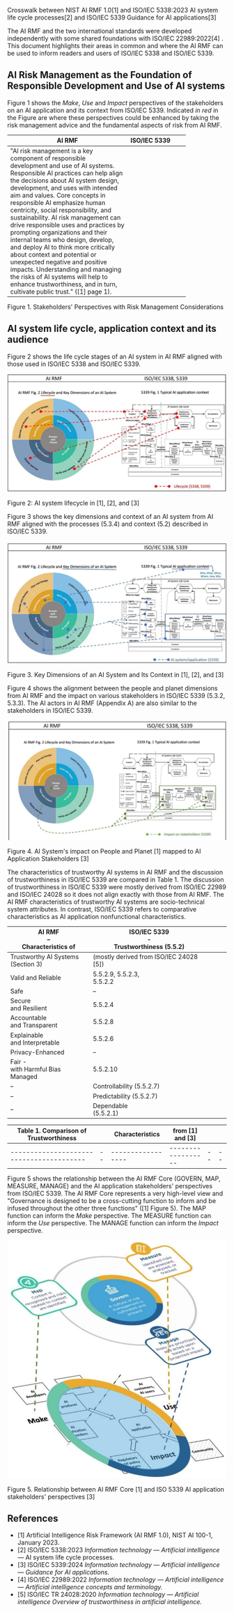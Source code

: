 Crosswalk between NIST AI RMF 1.0[1] and ISO/IEC 5338:2023 AI system life cycle processes[2] and ISO/IEC 5339 Guidance for AI applications[3]

The AI RMF and the two international standards were developed independently with some shared foundations with ISO/IEC 22989:2022[4] . This document highlights their areas in common and where the AI RMF can be used to inform readers and users of ISO/IEC 5338 and ISO/IEC 5339.

## **AI Risk Management as the Foundation of Responsible Development and Use of AI systems**

Figure 1 shows the *Make*, *Use* and *Impact* perspectives of the stakeholders on an AI application and its context from ISO/IEC 5339. Indicated *in red* in the Figure are where these perspectives could be enhanced by taking the risk management advice and the fundamental aspects of risk from AI RMF.

| AI RMF                                                                                                                                                                                                                                                                                                                                                                                                                                                                                                                                                                                                                                                                                                                                                                                       | ISO/IEC 5339 |  |  |
|----------------------------------------------------------------------------------------------------------------------------------------------------------------------------------------------------------------------------------------------------------------------------------------------------------------------------------------------------------------------------------------------------------------------------------------------------------------------------------------------------------------------------------------------------------------------------------------------------------------------------------------------------------------------------------------------------------------------------------------------------------------------------------------------|--------------|--|--|
| "AI risk management is a key<br>component of responsible<br>development and use of AI systems.<br>Responsible AI practices can help align<br>the decisions about AI system design,<br>development, and uses with intended<br>aim and values. Core concepts in<br>responsible AI emphasize human<br>centricity, social responsibility, and<br>sustainability. AI risk management can<br>drive responsible uses and practices by<br>prompting organizations and their<br>internal teams who design, develop,<br>and deploy AI to think more critically<br>about context and potential or<br>unexpected negative and positive<br>impacts. Understanding and managing<br>the risks of AI systems will help to<br>enhance trustworthiness, and in turn,<br>cultivate public trust." ([1] page 1). |              |  |  |

Figure 1. Stakeholders' Perspectives with Risk Management Considerations

## **AI system life cycle, application context and its audience**

Figure 2 shows the life cycle stages of an AI system in AI RMF aligned with those used in ISO/IEC 5338 and ISO/IEC 5339.

![](_page_1_Figure_0.jpeg)

Figure 2: AI system lifecycle in [1], [2], and [3]

Figure 3 shows the key dimensions and context of an AI system from AI RMF aligned with the processes (5.3.4) and context (5.2) described in ISO/IEC 5339.

![](_page_1_Figure_3.jpeg)

Figure 3. Key Dimensions of an AI System and Its Context in [1], [2], and [3]

Figure 4 shows the alignment between the people and planet dimensions from AI RMF and the impact on various stakeholders in ISO/IEC 5339 (5.3.2, 5.3.3). The AI actors in AI RMF (Appendix A) are also similar to the stakeholders in ISO/IEC 5339.

![](_page_2_Figure_1.jpeg)

Figure 4. AI System's impact on People and Planet [1] mapped to AI Application Stakeholders [3]

The characteristics of trustworthy AI systems in AI RMF and the discussion of trustworthiness in ISO/IEC 5339 are compared in Table 1. The discussion of trustworthiness in ISO/IEC 5339 were mostly derived from ISO/IEC 22989 and ISO/IEC 24028 so it does not align exactly with those from AI RMF. The AI RMF characteristics of trustworthy AI systems are socio-technical system attributes. In contrast, ISO/IEC 5339 refers to comparative characteristics as AI application nonfunctional characteristics.

| AI RMF<br>–<br>Characteristics of     | ISO/IEC 5339<br>-<br>Trustworthiness (5.5.2) |  |  |  |
|---------------------------------------|----------------------------------------------|--|--|--|
| Trustworthy AI Systems<br>(Section 3) | (mostly derived from ISO/IEC 24028 [5])      |  |  |  |
| Valid and Reliable                    | 5.5.2.9, 5.5.2.3,<br>5.5.2.2                 |  |  |  |
| Safe                                  | –                                            |  |  |  |
| Secure<br>and Resilient               | 5.5.2.4                                      |  |  |  |
| Accountable<br>and Transparent        | 5.5.2.8                                      |  |  |  |
| Explainable<br>and Interpretable      | 5.5.2.6                                      |  |  |  |
| Privacy-Enhanced                      | –                                            |  |  |  |
| Fair -<br>with Harmful Bias Managed   | 5.5.2.10                                     |  |  |  |
| –                                     | Controllability (5.5.2.7)                    |  |  |  |
| –                                     | Predictability (5.5.2.7)                     |  |  |  |
| –                                     | Dependable<br>(5.5.2.1)                      |  |  |  |

| Table 1. Comparison of Trustworthiness |  | Characteristics | from [1] and [3] |  |  |
|----------------------------------------|--|-----------------|------------------|--|--|
|----------------------------------------|--|-----------------|------------------|--|--|

Figure 5 shows the relationship between the AI RMF Core (GOVERN, MAP, MEASURE, MANAGE) and the AI application stakeholders' perspectives from ISO/IEC 5339. The AI RMF Core represents a very high-level view and "Governance is designed to be a cross-cutting function to inform and be infused throughout the other three functions" ([1] Figure 5). The MAP function can inform the *Make* perspective. The MEASURE function can inform the *Use* perspective. The MANAGE function can inform the *Impact* perspective.

![](_page_3_Figure_1.jpeg)

Figure 5. Relationship between AI RMF Core [1] and ISO 5339 AI application stakeholders' perspectives [3]

## References

- [1] Artificial Intelligence Risk Framework (AI RMF 1.0), NIST AI 100-1, January 2023.
- [2] ISO/IEC 5338:2023 *Information technology — Artificial intelligence —* AI system life cycle processes.
- [3] ISO/IEC 5339:2024 *Information technology — Artificial intelligence — Guidance for AI applications.*
- [4] ISO/IEC 22989:2022 *Information technology — Artificial intelligence — Artificial intelligence concepts and terminology.*
- [5] ISO/IEC TR 24028:2020 *Information technology — Artificial intelligence Overview of trustworthiness in artificial intelligence.*